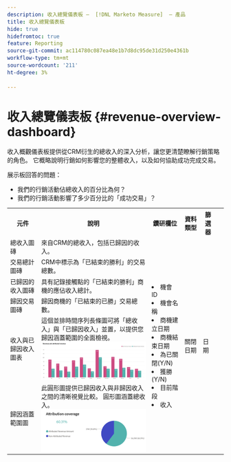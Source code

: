 ```yaml
---
description: 收入總覽儀表板 —  [!DNL Marketo Measure]  — 產品
title: 收入總覽儀表板
hide: true
hidefromtoc: true
feature: Reporting
source-git-commit: ac114780c087ea48e1b7d8dc95de31d250e4361b
workflow-type: tm+mt
source-wordcount: '211'
ht-degree: 3%

---
```


# 收入總覽儀表板 {#revenue-overview-dashboard}

收入概觀儀表板提供從CRM衍生的總收入的深入分析，讓您更清楚瞭解行銷策略的角色。 它概略說明行銷如何影響您的整體收入，以及如何協助成功完成交易。

展示板回答的問題：

* 我們的行銷活動佔總收入的百分比為何？
* 我們的行銷活動影響了多少百分比的「成功交易」？

<table>
<tbody> 
  <tr> 
   <th>元件</th> 
   <th>說明</th>
   <th>鑽研欄位</th>
   <th>資料類型</th>
   <th>篩選器</th>
  </tr>
  <tr>
    <td>總收入圖磚</td>
    <td>來自CRM的總收入，包括已歸因的收入。</td>
    <td rowspan="6"><li>機會 ID</li>
<li>機會名稱</li>
<li>商機建立日期</li>
<li>商機結束日期</li>
<li>為已關閉(Y/N)</li>
<li>獲勝(Y/N)</li>
<li>目前階段</li>
<li>收入</li></td>
    <td rowspan="6">關閉日期</td>
    <td rowspan="6">日期</td>
  </tr>
  <tr>
    <td>交易總計圖磚</td>
    <td>CRM中標示為「已結束的勝利」的交易總數。</td>
    <td> </td>
  </tr>
  <tr>
    <td>已歸因的收入圖磚</td>
    <td>具有記錄接觸點的「已結束的勝利」商機的應佔收入總計。</td>
    <td> </td>
  </tr>
  <tr>
    <td>歸因交易圖磚</td>
    <td>歸因商機的「已結束的已勝」交易總數。</td>
    <td> </td>
  </tr>
  <tr>
    <td>收入與已歸因收入圖表</td>
    <td>這個並排時間序列長條圖可將「總收入」與「已歸因收入」並置，以提供您歸因涵蓋範圍的全面檢視。
    <br/><img src="assets/revenue-overview-dashboard-1.png"></td>
    <td> </td>
  </tr>
  <tr>
    <td>歸因涵蓋範圍圖</td>
    <td>此圓形圖提供已歸因收入與非歸因收入之間的清晰視覺比較。 圓形圖涵蓋總收入。
    <br/>
    <img src="assets/revenue-overview-dashboard-2.png"></td>
    <td> </td>
  </tr>
</body>
</table>
